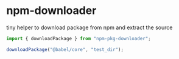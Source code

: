 # npm-downloader

tiny helper to download package from npm and extract the source

```js
import { downloadPackage } from "npm-pkg-downloader";

downloadPackage("@babel/core", "test_dir");
```
